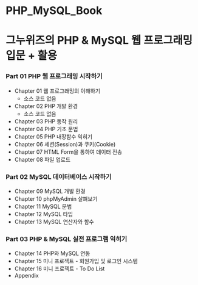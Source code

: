 PHP_MySQL_Book
=============
그누위즈의 PHP &amp; MySQL 웹 프로그래밍 입문 + 활용
=============
### Part 01 PHP 웹 프로그래밍 시작하기
* Chapter 01 웹 프로그래밍의 이해하기
  + 소스 코드 없음
* Chapter 02 PHP 개발 환경
  + 소스 코드 없음
* Chapter 03 PHP 동작 원리
* Chapter 04 PHP 기초 문법
* Chapter 05 PHP 내장함수 익히기
* Chapter 06 세션(Session)과 쿠키(Cookie)
* Chapter 07 HTML Form을 통하여 데이터 전송
* Chapter 08 파일 업로드

### Part 02 MySQL 데이터베이스 시작하기
* Chapter 09 MySQL 개발 환경
* Chapter 10 phpMyAdmin 살펴보기
* Chapter 11 MySQL 문법
* Chapter 12 MySQL 타입
* Chapter 13 MySQL 연산자와 함수

### Part 03 PHP & MySQL 실전 프로그램 익히기
* Chapter 14 PHP와 MySQL 연동
* Chapter 15 미니 프로젝트 - 회원가입 및 로그인 시스템
* Chapter 16 미니 프로젝트 - To Do List
* Appendix
